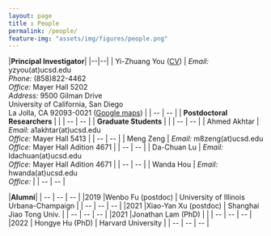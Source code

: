 ```yaml
---
layout: page 
title : People 
permalink: /people/
feature-img: "assets/img/figures/people.png"
---
```


|**Principal Investigator**|
|--|--|
| Yi-Zhuang You ([CV]({{site.baseurl}}/YZYou/)) | *Email:* yzyou(at)ucsd.edu<br>*Phone:* (858)822-4462<br>*Office:* Mayer Hall 5202<br>*Address:* 9500 Gilman Drive<br>University of California, San Diego<br>La Jolla, CA 92093-0021 ([Google maps](https://www.google.com/maps/place/Mayer+Hall,+San+Diego,+CA/@32.876035,-117.2416914,17z)) |
| --                             | --                                                                    |
| **Postdoctoral Researchers**   |                                                                       |
| --                             | --                                                                    |
| **Graduate Students**          |                                                                       |
| --                             | --                                                                    |
| Ahmed Akhtar                   | *Email:* a1akhtar(at)ucsd.edu<br>*Office:* Mayer Hall 5413            |
| --                             | --                                                                    |
| Meng Zeng                      | *Email:* m8zeng(at)ucsd.edu<br>*Office:* Mayer Hall Adition 4671      |
| --                             | --                                                                    |
| Da-Chuan Lu                    | *Email:* ldachuan(at)ucsd.edu<br>*Office:* Mayer Hall Adition 4671    |
| --                             | --                                                                    |
| Wanda Hou                      | *Email:* hwanda(at)ucsd.edu<br>*Office:*                              |
| --                             | --                                                                    |


|**Alumni**|
| --  | --                      | --                                      |
|2019 |Wenbo Fu (postdoc)       | University of Illinois Urbana-Champaign |
| --  | --                      | --                                      |
|2021 |Xiao-Yan Xu (postdoc)    | Shanghai Jiao Tong Univ.                |
| --  | --                      | --                                      |
|2021 |Jonathan Lam (PhD)       |                                         |
| --  | --                      | --                                      |
|2022 | Hongye Hu (PhD)         | Harvard University                      |
| --  | --                      | --                                      |


